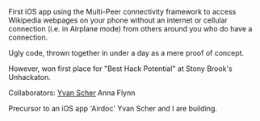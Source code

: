First iOS app using the Multi-Peer connectivity framework to access Wikipedia webpages on your phone without an internet or cellular connection (i.e. in Airplane mode) from others around you who do have a connection.

Ugly code, thrown together in under a day as a mere proof of concept. 

However, won first place for "Best Hack Potential" at Stony Brook's Unhackaton.

Collaborators: <a href = "https://github.com/yvanscher">Yvan Scher</a> Anna Flynn

Precursor to an iOS app 'Airdoc' Yvan Scher and I are building.


